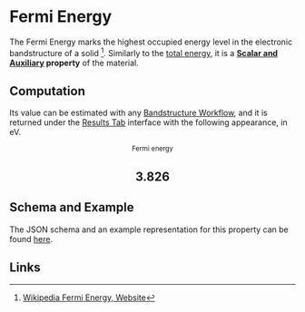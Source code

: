 # Fermi Energy

The Fermi Energy marks the highest occupied energy level in the electronic bandstructure of a solid [^1]. Similarly to the [total energy](total-energy.md), it is a **[Scalar and Auxiliary](../../properties/classification/general.md) property** of the material.

## Computation

Its value can be estimated with any [Bandstructure Workflow](../non-scalar/bandstructure.md), and it is returned under the [Results Tab](../../jobs/ui/results-tab.md) interface with the following appearance, in eV.

<div class="clearfix">
    <center>
        <div class="chart"><i class="zmdi zmdi-flash zmdi-hc-3x"></i></div>
        <div class="count">
        	<small>Fermi energy</small>
            <h2>3.826</h2>
        </div>
     </center>
</div>

## Schema and Example 

The JSON schema and an example representation for this property can be found [here](../../properties/data/list.md#fermi-energy).

## Links

[^1]: [Wikipedia Fermi Energy, Website](https://en.wikipedia.org/wiki/Fermi_energy)
